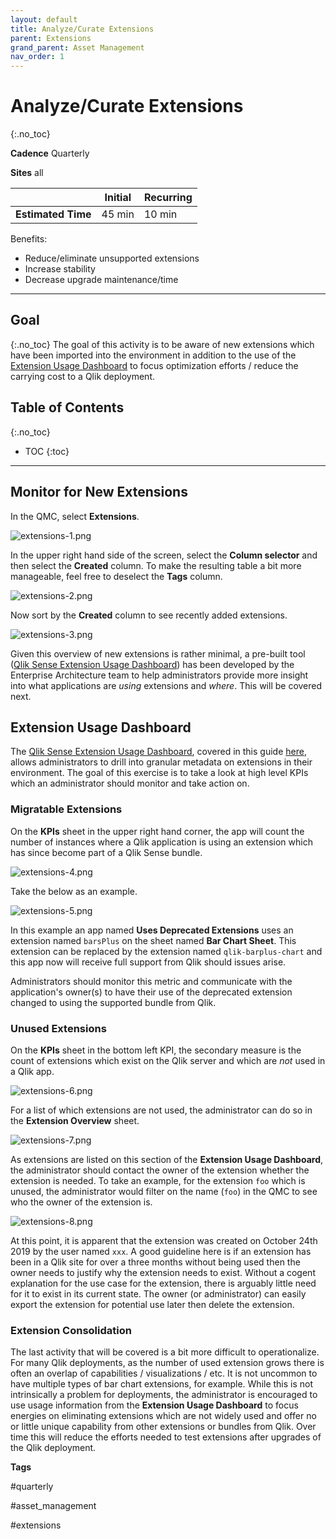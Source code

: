 ```yaml
---
layout: default
title: Analyze/Curate Extensions
parent: Extensions
grand_parent: Asset Management
nav_order: 1
---
```


# Analyze/Curate Extensions <i class="fas fa-tools fa-xs" title="Tooling | Pre-Built Solutions"></i>
{:.no_toc}

**Cadence** <span class="label cadence">Quarterly</span>

**Sites** <span class="label all">all</span>

|                                  		                      | Initial    | Recurring   |
|-----------------------------------------------------------|------------|-------------|
| <i class="far fa-clock fa-sm"></i> **Estimated Time**     | 45 min     | 10 min      |

Benefits:

  - Reduce/eliminate unsupported extensions
  - Increase stability
  - Decrease upgrade maintenance/time
  
-------------------------

## Goal
{:.no_toc}
The goal of this activity is to be aware of new extensions which have been imported into the environment in addition to the use of the [Extension Usage Dashboard](https://github.com/eapowertools/qs-extension-usage-dashboard/) to focus optimization efforts / reduce the carrying cost to a Qlik deployment.

## Table of Contents
{:.no_toc}

* TOC
{:toc}
-------------------------

## Monitor for New Extensions

In the QMC, select **Extensions**.

![extensions-1.png](images/extensions-1.png)

In the upper right hand side of the screen, select the **Column selector** and then select the  **Created** column. To make the resulting table a bit more manageable, feel free to deselect the **Tags** column.

![extensions-2.png](images/extensions-2.png)

Now sort by the **Created** column to see recently added extensions.

![extensions-3.png](images/extensions-3.png)

Given this overview of new extensions is rather minimal, a pre-built tool ([Qlik Sense Extension Usage Dashboard](https://github.com/eapowertools/qs-extension-usage-dashboard)) has been developed by the Enterprise Architecture team to help administrators provide more insight into what applications are _using_ extensions and _where_. This will be covered next.

## Extension Usage Dashboard <i class="fas fa-tools fa-xs" title="Tooling | Pre-Built Solutions"></i>

The [Qlik Sense Extension Usage Dashboard](https://github.com/eapowertools/qs-extension-usage-dashboard), covered in this guide [here](../../tooling/extension_usage_dashboard.md), allows administrators to drill into granular metadata on extensions in their environment. The goal of this exercise is to take a look at high level KPIs which an administrator should monitor and take action on.

### Migratable Extensions

On the **KPIs** sheet in the upper right hand corner, the app will count the number of instances where a Qlik application is using an extension which has since become part of a Qlik Sense bundle.

![extensions-4.png](images/extensions-4.png)

Take the below as an example.

![extensions-5.png](images/extensions-5.png)

In this example an app named **Uses Deprecated Extensions** uses an extension named `barsPlus` on the sheet named **Bar Chart Sheet**. This extension can be replaced by the extension named `qlik-barplus-chart` and this app now will receive full support from Qlik should issues arise.

Administrators should monitor this metric and communicate with the application's owner(s) to have their use of the deprecated extension changed to using the supported bundle from Qlik.

### Unused Extensions

On the **KPIs** sheet in the bottom left KPI, the secondary measure is the count of extensions which exist on the Qlik server and which are _not_ used in a Qlik app.

![extensions-6.png](images/extensions-6.png)

For a list of which extensions are not used, the administrator can do so in the **Extension Overview** sheet.

![extensions-7.png](images/extensions-7.png)

As extensions are listed on this section of the **Extension Usage Dashboard**, the administrator should contact the owner of the extension whether the extension is needed. To take an example, for the extension `foo` which is unused, the administrator would filter on the name (`foo`) in the QMC to see who the owner of the extension is.

![extensions-8.png](images/extensions-8.png)

At this point, it is apparent that the extension was created on October 24th 2019 by the user named `xxx`. A good guideline here is if an extension has been in a Qlik site for over a three months without being used then the owner needs to justify why the extension needs to exist. Without a cogent explanation for the use case for the extension, there is arguably little need for it to exist in its current state. The owner (or administrator) can easily export the extension for potential use later then delete the extension.

### Extension Consolidation

The last activity that will be covered is a bit more difficult to operationalize. For many Qlik deployments, as the number of used extension grows there is often an overlap of capabilities / visualizations / etc. It is not uncommon to have multiple types of bar chart extensions, for example. While this is not intrinsically a problem for deployments, the administrator is encouraged to use usage information from the **Extension Usage Dashboard** to focus energies on eliminating extensions which are not widely used and offer no or little unique capability from other extensions or bundles from Qlik. Over time this will reduce the efforts needed to test extensions after upgrades of the Qlik deployment.

**Tags**

#quarterly

#asset_management

#extensions

&nbsp;
